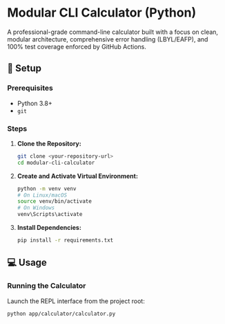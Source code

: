 # Modular CLI Calculator (Python)

A professional-grade command-line calculator built with a focus on clean, modular architecture, comprehensive error handling (LBYL/EAFP), and 100% test coverage enforced by GitHub Actions.

## 🚀 Setup

### Prerequisites

* Python 3.8+
* `git`

### Steps

1.  **Clone the Repository:**
    ```bash
    git clone <your-repository-url>
    cd modular-cli-calculator
    ```

2.  **Create and Activate Virtual Environment:**
    ```bash
    python -m venv venv
    # On Linux/macOS
    source venv/bin/activate
    # On Windows
    venv\Scripts\activate
    ```

3.  **Install Dependencies:**
    ```bash
    pip install -r requirements.txt
    ```

## 💻 Usage

### Running the Calculator

Launch the REPL interface from the project root:

```bash
python app/calculator/calculator.py